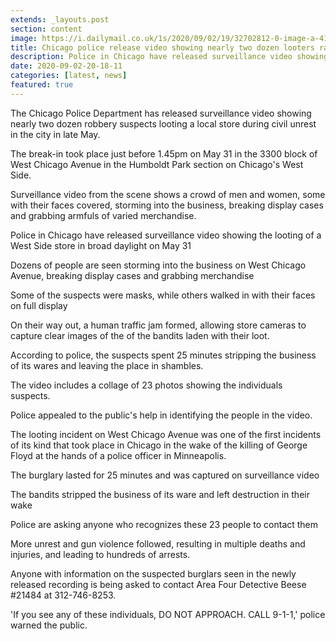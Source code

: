 ```yaml
---
extends: _layouts.post
section: content
image: https://i.dailymail.co.uk/1s/2020/09/02/19/32702812-0-image-a-41_1599073092514.jpg 
title: Chicago police release video showing nearly two dozen looters ransacking store 
description: Police in Chicago have released surveillance video showing the looting of a West Side store in broad daylight on May 31. They are asking the public for help in identifying the culprits in the footage. 
date: 2020-09-02-20-18-11 
categories: [latest, news] 
featured: true 
--- 
```

The Chicago Police Department has released surveillance video showing nearly two dozen robbery suspects looting a local store during civil unrest in the city in late May.

The break-in took place just before 1.45pm on May 31 in the 3300 block of West Chicago Avenue in the Humboldt Park section on Chicago's West Side.

Surveillance video from the scene shows a crowd of men and women, some with their faces covered, storming into the business, breaking display cases and grabbing armfuls of varied merchandise.

Police in Chicago have released surveillance video showing the looting of a West Side store in broad daylight on May 31

Dozens of people are seen storming into the business on West Chicago Avenue, breaking display cases and grabbing merchandise 

Some of the suspects were masks, while others walked in with their faces on full display  

On their way out, a human traffic jam formed, allowing store cameras to capture clear images of the of the bandits laden with their loot. 

According to police, the suspects spent 25 minutes stripping the business of its wares and leaving the place in shambles.  

The video includes a collage of 23 photos showing the individuals suspects.   

Police appealed to the public's help in identifying the people in the video.

The looting incident on West Chicago Avenue was one of the first incidents of its kind that took place in Chicago in the wake of the killing of George Floyd at the hands of a police officer in Minneapolis. 

The burglary lasted for 25 minutes and was captured on surveillance video

The bandits stripped the business of its ware and left destruction in their wake 

Police are asking anyone who recognizes these 23 people to contact them 

More unrest and gun violence followed, resulting in multiple deaths and injuries, and leading to hundreds of arrests. 

Anyone with information on the suspected burglars seen in the newly released recording is being asked to contact Area Four Detective Beese #21484 at 312-746-8253.

'If you see any of these individuals, DO NOT APPROACH. CALL 9-1-1,' police warned the public.  

